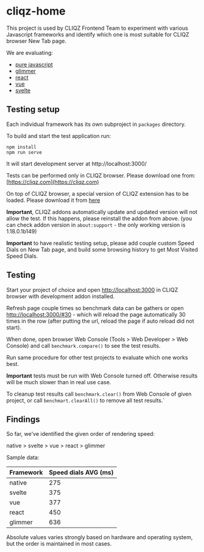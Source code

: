 # cliqz-home

This project is used by CLIQZ Frontend Team to experiment with various
Javascript frameworks and identify which one is most suitable for CLIQZ browser
New Tab page.

We are evaluating:
* [pure javascript](./packages/cliqz-home-native)
* [glimmer](./packages/cliqz-home-glimmer)
* [react](./packages/cliqz-home-react)
* [vue](./packages/cliqz-home-vue)
* [svelte](./packages/raureif-svelte)

## Testing setup

Each individual framework has its own subproject in `packages` directory.

To build and start the test application run:

```
npm install
npm run serve
```

It will start development server at http://localhost:3000/


Tests can be performed only in CLIQZ browser. Please download one from:
[https://cliqz.com](https://cliqz.com)

On top of CLIQZ browser, a special version of CLIQZ extension has to be loaded.
Please download it from [here](http://cdn2.cliqz.com/update/browser_beta/Cliqz.1.18.0.1b149.xpi)

**Important**, CLIQZ addons automatically update and updated version will not allow the test.
If this happens, please reinstall the addon from above.
(you can check addon version in `about:support` - the only working version is 1.18.0.1b149)

**Important** to have realistic testing setup, please add couple custom
Speed Dials on New Tab page, and build some browsing history to get Most Visited
Speed Dials.

## Testing

Start your project of choice and open [http://localhost:3000](http://localhost:3000)
in CLIQZ browser with development addon installed.

Refresh page couple times so benchmark data can be gathers or open
[http://localhost:3000/#30](http://localhost:3000/#30) - which will reload
the page automatically 30 times in the row (after putting the url, reload the
page if auto reload did not start).

When done, open browser Web Console (Tools > Web Developer > Web Console) and
call `benchmark.compare()` to see the test results.

Run same procedure for other test projects to evaluate which one works best.


**Important** tests must be run with Web Console turned off. Otherwise results
will be much slower than in real use case.


To cleanup test results call `benchmark.clear()` from Web Console of given
project, or call `benchmart.clearAll()` to remove all test results.`

## Findings

So far, we've identified the given order of rendering speed:

native > svelte > vue > react > glimmer

Sample data:

| Framework  | Speed dials AVG (ms) |
| ------------- | ------------- |
| native | 275 |
| svelte | 375 |
| vue | 377 |
| react | 450 |
| glimmer | 636 |

Absolute values varies strongly based on hardware and operating system, but
the order is maintained in most cases.
